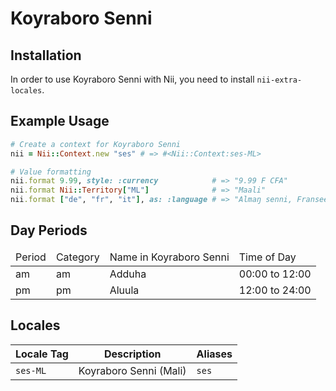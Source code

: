 <!-- This file has been generated. Source: src/docs/languages/_template.md.erb -->

# Koyraboro Senni

## Installation

In order to use Koyraboro Senni with Nii, you need to install `nii-extra-locales`.

## Example Usage

``` ruby
# Create a context for Koyraboro Senni
nii = Nii::Context.new "ses" # => #<Nii::Context:ses-ML>

# Value formatting
nii.format 9.99, style: :currency            # => "9.99 F CFA"
nii.format Nii::Territory["ML"]              # => "Maali"
nii.format ["de", "fr", "it"], as: :language # => "Almaŋ senni, Fransee senni, Itaali senni"
```

## Day Periods


<table>
  <thead>
    <tr>
      <td>Period</td>
      <td>Category</td>
      <td>Name in Koyraboro Senni</td>
      <td>Time of Day</td>
    </tr>
  </thead>
  <tbody>
    <tr>
      <td>am</td>
      <td>am</td>
      <td>Adduha</td>
      <td>00:00 to 12:00</td>
    </tr>
    <tr>
      <td>pm</td>
      <td>pm</td>
      <td>Aluula</td>
      <td>12:00 to 24:00</td>
    </tr>
  </tbody>
</table>



## Locales

<table>
  <thead>
    <tr>
      <th>Locale Tag</th>
      <th>Description</th>
      <th>Aliases</th>
    </tr>
  </thead>
  <tbody>
    <tr>
      <td><code>ses-ML</code></td>
      <td>Koyraboro Senni (Mali)</td>
      <td><code>ses</code></td>
    </tr>
  </tbody>
</table>


